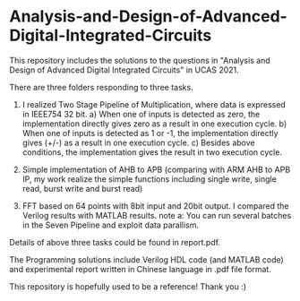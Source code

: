 # Analysis-and-Design-of-Advanced-Digital-Integrated-Circuits

This repository includes the solutions to the questions in "Analysis and Design of Advanced Digital Integrated Circuits" in UCAS 2021. 

There are three folders responding to three tasks. 
1. I realized Two Stage Pipeline of Multiplication, where data is expressed in IEEE754 32 bit.
  a) When one of inputs is detected as zero, the implementation directly gives zero as a result in one execution cycle.
  b) When one of inputs is detected as 1 or -1, the implementation directly gives (+/-)<another input> as a result in one execution cycle.
  c) Besides above conditions, the implementation gives the result in two execution cycle.

2. Simple implementation of AHB to APB (comparing with ARM AHB to APB IP, my work realize the simple functions including single write, single read, burst write and burst read)

3. FFT based on 64 points with 8bit input and 20bit output. I compared the Verilog results with MATLAB results.
  note a: You can run several batches in the Seven Pipeline and exploit data parallism.

Details of above three tasks could be found in report.pdf. 

The Programming solutions include Verilog HDL code (and MATLAB code) and experimental report written in Chinese language in .pdf file format.

This repository is hopefully used to be a reference! Thank you :)
